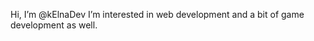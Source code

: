 Hi, I’m @kElnaDev
I’m interested in web development and a bit of game development as well.

<!---
kElnaDev/kElnaDev is a ✨ special ✨ repository because its `README.md` (this file) appears on your GitHub profile.
You can click the Preview link to take a look at your changes.
--->
